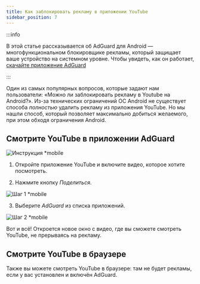 ```yaml
---
title: Как заблокировать рекламу в приложении YouTube
sidebar_position: 7
---
```


:::info

В этой статье рассказывается об AdGuard для Android — многофункциональном блокировщике рекламы, который защищает ваше устройство на системном уровне. Чтобы увидеть, как он работает, [скачайте приложение AdGuard](https://adguard.com/download.html?auto=true)

:::

Один из самых популярных вопросов, которые задают нам пользователи: «Можно ли заблокировать рекламу в Youtube на Android?». Из-за технических ограничений ОС Android не существует способа *полностью* удалить рекламу из приложения YouTube. Но мы нашли способ, который позволяет максимально добиться желаемого, при этом обходя ограничения Android.

## Смотрите YouTube в приложении AdGuard

![Инструкция *mobile](https://cdn.adtidy.org/public/Adguard/Blog/Android/3-6/share.gif)

1. Откройте приложение YouTube и включите видео, которое хотите посмотреть.

2. Нажмите кнопку *Поделиться*.

![Шаг 1 *mobile](https://cdn.adtidy.org/content/kb/ad_blocker/android/youtube/android-youtube-share-step1.png)

3. Выберите *AdGuard* из списка приложений.

![Шаг 2 *mobile](https://cdn.adtidy.org/content/kb/ad_blocker/android/youtube/android-youtube-share-step2.png)

Вот и всё! Откроется новое окно с видео, где вы сможете смотреть YouTube, не прерываясь на рекламу.

## Смотрите YouTube в браузере

Также вы можете смотреть YouTube в браузере: там не будет рекламы, если у вас установлен и включён AdGuard.
